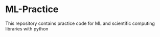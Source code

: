 # ML-Practice<br>
This repository contains practice code for ML and scientific computing libraries with python